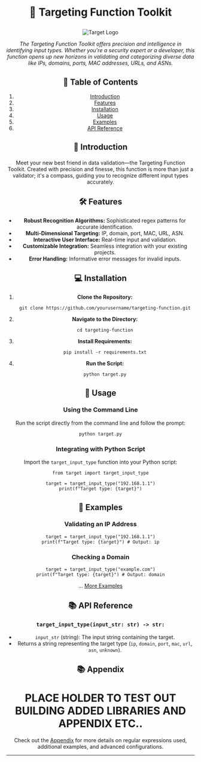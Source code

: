 
# <p align="center">🎯 Targeting Function Toolkit</p>
<div align="center">

![Target Logo](assets/target-logo.png)

_The Targeting Function Toolkit offers precision and intelligence in identifying input types. Whether you're a security expert or a developer, this function opens up new horizons in validating and categorizing diverse data like IPs, domains, ports, MAC addresses, URLs, and ASNs._

## 📌 Table of Contents
1. [Introduction](#-introduction)
2. [Features](#-features)
3. [Installation](#-installation)
4. [Usage](#-usage)
5. [Examples](#-examples)
6. [API Reference](#-api-reference)


</div>

## <p align="center">🎉 Introduction</p>

<div align="center">

Meet your new best friend in data validation—the Targeting Function Toolkit. Created with precision and finesse, this function is more than just a validator; it's a compass, guiding you to recognize different input types accurately.

</div>

## <p align="center">🛠️ Features</p>

<div align="center">

- **Robust Recognition Algorithms:** Sophisticated regex patterns for accurate identification.
- **Multi-Dimensional Targeting:** IP, domain, port, MAC, URL, ASN.
- **Interactive User Interface:** Real-time input and validation.
- **Customizable Integration:** Seamless integration with your existing projects.
- **Error Handling:** Informative error messages for invalid inputs.

</div>

## <p align="center">💻 Installation</p>

<div align="center">

1. **Clone the Repository:**
   ```
   git clone https://github.com/yourusername/targeting-function.git
   ```

2. **Navigate to the Directory:**
   ```
   cd targeting-function
   ```

3. **Install Requirements:**
   ```
   pip install -r requirements.txt
   ```

4. **Run the Script:**
   ```
   python target.py
   ```

</div>

## <p align="center">📘 Usage</p>

<div align="center">

### Using the Command Line

Run the script directly from the command line and follow the prompt:

```
python target.py
```

### Integrating with Python Script

Import the `target_input_type` function into your Python script:

```
from target import target_input_type

target = target_input_type("192.168.1.1")
print(f"Target type: {target}")
```

</div>

## <p align="center">🧪 Examples</p>

<div align="center">

### Validating an IP Address

```
target = target_input_type("192.168.1.1")
print(f"Target type: {target}") # Output: ip
```

### Checking a Domain

```
target = target_input_type("example.com")
print(f"Target type: {target}") # Output: domain
```

... [More Examples](EXAMPLES.md)

</div>

## <p align="center">📚 API Reference</p>

<div align="center">

### `target_input_type(input_str: str) -> str:`

- `input_str` (string): The input string containing the target.
- Returns a string representing the target type (`ip`, `domain`, `port`, `mac`, `url`, `asn`, `unknown`).

</div>


## <p align="center">📚 Appendix</p>

<div align="center">

# PLACE HOLDER TO TEST OUT BUILDING ADDED LIBRARIES AND APPENDIX ETC..
Check out the [Appendix](APPENDIX.md) for more details on regular expressions used, additional examples, and advanced configurations.

</div>

---

